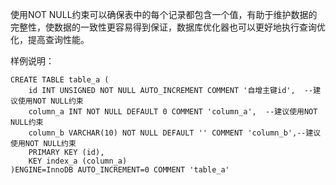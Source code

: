 使用NOT NULL约束可以确保表中的每个记录都包含一个值，有助于维护数据的完整性，使数据的一致性更容易得到保证，数据库优化器也可以更好地执行查询优化，提高查询性能。

样例说明：
```
CREATE TABLE table_a (
    id INT UNSIGNED NOT NULL AUTO_INCREMENT COMMENT '自增主键id',  --建议使用NOT NULL约束
    column_a INT NOT NULL DEFAULT 0 COMMENT 'column_a',  --建议使用NOT NULL约束
    column_b VARCHAR(10) NOT NULL DEFAULT '' COMMENT 'column_b',--建议使用NOT NULL约束
    PRIMARY KEY (id),  
    KEY index_a (column_a)
)ENGINE=InnoDB AUTO_INCREMENT=0 COMMENT 'table_a'
```